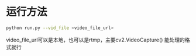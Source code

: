 # 运行方法
```bash
python run.py --vid_file <video_file_url>
```

video_file_url可以是本地，也可以是rtmp，主要cv2.VideoCapture() 能处理的格式就行